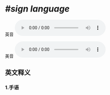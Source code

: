 # ***\#sign language*** 
英音
<audio src="./media/sign language1_AAC.aac" controls="controls"></audio>

美音
<audio src="./media/sign language2_AAC.aac" controls="controls"></audio>



  

英文释义
---
### 1.**手语**  


